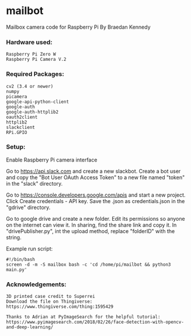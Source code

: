 # mailbot
Mailbox camera code for Raspberry Pi
By Braedan Kennedy

### Hardware used:
	Raspberry Pi Zero W
	Raspberry Pi Camera V.2
	


### Required Packages:
	cv2 (3.4 or newer)
	numpy
	picamera
	google-api-python-client
	google-auth
	google-auth-httplib2
	oauth2client
	httplib2
	slackclient
	RPi.GPIO

### Setup:
Enable Raspberry Pi camera interface 

Go to https://api.slack.com and create a new slackbot.
Create a bot user and copy the "Bot User OAuth Access Token" to a new file named "token" in the "slack" directory.

Go to https://console.developers.google.com/apis and start a new project.
Click Create credentials - API key. Save the .json as credentials.json in the "gdrive" directory.
	
Go to google drive and create a new folder. 
Edit its permissions so anyone on the internet can view it. In sharing, find the share link and copy it. In "drivePublisher.py", int the upload method, replace "folderID" with the string.

Example run script:
	
	#!/bin/bash
	screen -d -m -S mailbox bash -c 'cd /home/pi/mailbot && python3 main.py'
	
	
### Acknowledgements:
	3D printed case credit to Superrei
	Download the file on Thingiverse: https://www.thingiverse.com/thing:1595429
	
	Thanks to Adrian at PyImageSearch for the helpful tutorial: https://www.pyimagesearch.com/2018/02/26/face-detection-with-opencv-and-deep-learning/

	
